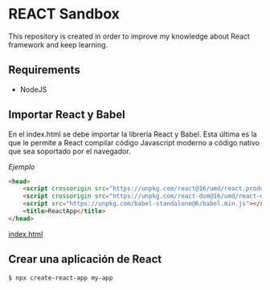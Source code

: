 # REACT Sandbox

This repository is created in order to improve my knowledge about React framework and keep learning.

## Requirements

- NodeJS

## Importar React y Babel

En el index.html se debe importar la librería React y Babel. Esta última es la que le permite a React compilar código Javascript moderno a código nativo que sea soportado por el navegador.

*Ejemplo*

```html
<head>
    <script crossorigin src="https://unpkg.com/react@16/umd/react.production.min.js"></script>
    <script crossorigin src="https://unpkg.com/react-dom@16/umd/react-dom.production.min.js"></script>
    <script src="https://unpkg.com/babel-standalone@6/babel.min.js"></script>
    <title>ReactApp</title>
</head>
```

[index.html](index.html)

## Crear una aplicación de React

```bash
$ npx create-react-app my-app
```

